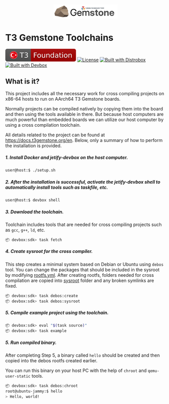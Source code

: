 <p align="center">
    <picture>
        <source media="(prefers-color-scheme: dark)" srcset=".meta/logo-dark.png" width="40%" />
        <source media="(prefers-color-scheme: light)" srcset=".meta/logo-light.png" width="40%" />
        <img alt="T3 Foundation" src=".meta/logo-light.png" width="40%" />
    </picture>
</p>

# T3 Gemstone Toolchains

 [![T3 Foundation](./.meta/t3-foundation.svg)](https://www.t3vakfi.org/en) [![License](https://img.shields.io/badge/License-Apache_2.0-blue.svg)](https://opensource.org/licenses/Apache-2.0) [![Built with Distrobox](https://img.shields.io/badge/Built_with-distrobox-red)](https://github.com/89luca89/distrobox) [![Built with Devbox](https://www.jetify.com/img/devbox/shield_galaxy.svg)](https://www.jetify.com/devbox/docs/contributor-quickstart/)

## What is it?

This project includes all the necessary work for cross compiling projects on x86-64 hosts to run on AArch64 T3 Gemstone boards.

Normally projects can be compiled natively by copying them into the board and then using the tools available in there.
But because host computers are much powerful than embedded boards we can utilize our host computer by using a
cross compilation toolchain.

All details related to the project can be found at https://docs.t3gemstone.org/en. Below, only a summary of how to perform the installation is provided.

##### 1. Install Docker and jetify-devbox on the host computer.

```bash
user@host:$ ./setup.sh
```

##### 2. After the installation is successful, activate the jetify-devbox shell to automatically install tools such as taskfile, etc.

```bash
user@host:$ devbox shell
```

##### 3. Download the toolchain.

Toolchain includes tools that are needed for cross compiling projects such as `gcc`, `g++`, `ld`, etc.

```bash
📦 devbox:sdk> task fetch
```

##### 4. Create sysroot for the cross compiler.

This step creates a minimal system based on Debian or Ubuntu using `debos` tool. You can change the packages that should be
included in the sysroot by modifying [rootfs.yml](./debos/recipes/rootfs.yml). After creating rootfs, folders needed for
cross compilation are copied into [sysroot](./build/sysroots) folder and any broken symlinks are fixed.

```bash
📦 devbox:sdk> task debos:create
📦 devbox:sdk> task debos:sysroot
```

##### 5. Compile example project using the toolchain.

```bash
📦 devbox:sdk> eval "$(task source)"
📦 devbox:sdk> task example
```

##### 5. Run compiled binary.

After completing Step 5, a binary called `hello` should be created and then copied into the debos rootfs
created earlier.

You can run this binary on your host PC with the help of `chroot` and `qemu-user-static` tools.

```bash
📦 devbox:sdk> task debos:chroot
root@ubuntu-jammy:$ hello
> Hello, world!
```
